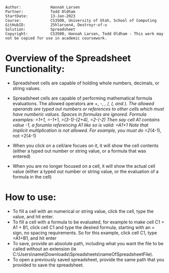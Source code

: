 ```
Author:				Hannah Larsen
Partner:			Todd Oldham
StartDate:			13-Jan-2023
Course:				CS3500, University of Utah, School of Computing
GitHubID:			25hlarsen4, Destroyr-of-u
Solution:			Spreadsheet
Copyright:			CS3500, Hannah Larsen, Todd Oldham - This work may not be copied for use in academic coursework.
```


# Overview of the Spreadsheet Functionality:

- Spreadsheet cells are capable of holding whole numbers, decimals, or string values.
- Spreadsheet cells are capable of performing mathematical formula evaluations. The allowed operators are +, -, *, /, (, and ).
  The allowed operands are typed out numbers or references to other cells which must have numberic values. Spaces in formulas are ignored.
  Formula examples: =1+1, =-1+1, =(3-1)-(2+4), =2-(-2)
                    Then say cell A1 contains value -1, a forumla referencing A1 like so is valid: =A1+1
                    Note that implicit multiplication is not allowed. For example, you must do =2*(4-1), not =2(4-1)

- When you click on a cell/are focues on it, it will show the cell contents (either a typed out number or string value, or a formula that was entered)
- When you are no longer focused on a cell, it will show the actual cell value (either a typed out number or string value, or the evaluation of a formula in the cell)

# How to use:
- To fill a cell with an numerical or string value, click the cell, type the value, and hit enter.
- To fill a cell with a formula to be evaluated, for example to make cell C1 = A1 + B1, click cell C1 and type the desired formula, starting with an = sign, no spacing requirements.
  So for this example, click cell C1, type =A1+B1, and hit enter
- To save, provide an absolute path, including what you want the file to be called without an extension (ie C:\Users\name\Downloads\Spreadsheets\nameOfSpreadsheetFile). 
- To open a previously saved spreadsheet, provide the same path that you provided to save the spreadsheet.
